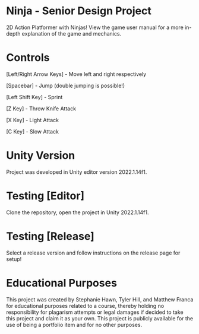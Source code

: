 # Ninja - Senior Design Project

2D Action Platformer with Ninjas! View the game user manual for a more in-depth explanation of the game and mechanics.

# Controls

[Left/Right Arrow Keys] - Move left and right respectively

[Spacebar] - Jump (double jumping is possible!)

[Left Shift Key] - Sprint

[Z Key] - Throw Knife Attack

[X Key] - Light Attack

[C Key] - Slow Attack

# Unity Version

Project was developed in Unity editor version 2022.1.14f1.

# Testing [Editor]

Clone the repository, open the project in Unity 2022.1.14f1.

# Testing [Release]

Select a release version and follow instructions on the release page for setup!

# Educational Purposes

This project was created by Stephanie Hawn, Tyler Hill, and Matthew Franca for educational purposes related to a course, thereby holding no responsibility for plagarism attempts or legal damages if decided to take this project and claim it as your own. This project is publicly available for the use of being a portfolio item and for no other purposes.
